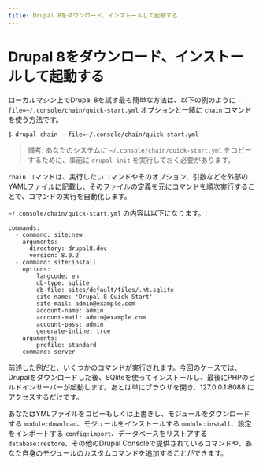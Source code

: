 ```yaml
---
title: Drupal 8をダウンロード、インストールして起動する
---
```

# Drupal 8をダウンロード、インストールして起動する

ローカルマシン上でDrupal 8を試す最も簡単な方法は、以下の例のように `--file=~/.console/chain/quick-start.yml` オプションと一緒に `chain` コマンドを使う方法です。

```
$ drupal chain --file=~/.console/chain/quick-start.yml
```
> 備考: あなたのシステムに `~/.console/chain/quick-start.yml` をコピーするために、事前に `drupal init` を実行しておく必要があります。


`chain` コマンドは、実行したいコマンドやそのオプション、引数などを外部のYAMLファイルに記載し、そのファイルの定義を元にコマンドを順次実行することで、コマンドの実行を自動化します。

`~/.console/chain/quick-start.yml` の内容は以下になります。:
```
commands:
  - command: site:new
    arguments:
      directory: drupal8.dev
      version: 8.0.2
  - command: site:install
    options:
        langcode: en
        db-type: sqlite
        db-file: sites/default/files/.ht.sqlite
        site-name: 'Drupal 8 Quick Start'
        site-mail: admin@example.com
        account-name: admin
        account-mail: admin@example.com
        account-pass: admin
        generate-inline: true
    arguments:
        profile: standard
  - command: server
```

前述した例だと、いくつかのコマンドが実行されます。今回のケースでは、Drupalをダウンロードした後、SQliteを使ってインストールし、最後にPHPのビルドインサーバーが起動します。あとは単にブラウザを開き、127.0.0.1:8088 にアクセスするだけです。

あなたはYMLファイルをコピーもしくは上書きし、モジュールをダウンロードする `module:download`、モジュールをインストールする `module:install`、設定をインポートする `config:import`、データベースをリストアする `database:restore`、その他のDrupal Consoleで提供されているコマンドや、あなた自身のモジュールのカスタムコマンドを追加することができます。
